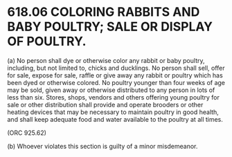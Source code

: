 618.06 COLORING RABBITS AND BABY POULTRY; SALE OR DISPLAY OF POULTRY.
=====================================================================

​(a) No person shall dye or otherwise color any rabbit or baby poultry,
including, but not limited to, chicks and ducklings. No person shall
sell, offer for sale, expose for sale, raffle or give away any rabbit or
poultry which has been dyed or otherwise colored. No poultry younger
than four weeks of age may be sold, given away or otherwise distributed
to any person in lots of less than six. Stores, shops, vendors and
others offering young poultry for sale or other distribution shall
provide and operate brooders or other heating devices that may be
necessary to maintain poultry in good health, and shall keep adequate
food and water available to the poultry at all times.

(ORC 925.62)

​(b) Whoever violates this section is guilty of a minor misdemeanor.
